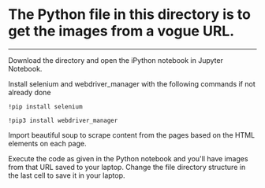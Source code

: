 # The Python file in this directory is to get the images from a vogue URL. 

***

Download the directory and open the iPython notebook in Jupyter Notebook.

Install selenium and webdriver_manager with the following commands if not already done

```
!pip install selenium

!pip3 install webdriver_manager
```

Import beautiful soup to scrape content from the pages based on the HTML elements on each page.

Execute the code as given in the Python notebook and you'll have images from that URL saved to your laptop. Change the file directory structure in the last cell to save it in your laptop.

